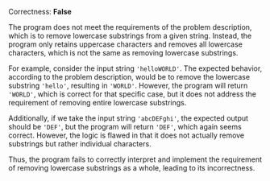 Correctness: **False**

The program does not meet the requirements of the problem description, which is to remove lowercase substrings from a given string. Instead, the program only retains uppercase characters and removes all lowercase characters, which is not the same as removing lowercase substrings.

For example, consider the input string `'helloWORLD'`. The expected behavior, according to the problem description, would be to remove the lowercase substring `'hello'`, resulting in `'WORLD'`. However, the program will return `'WORLD'`, which is correct for that specific case, but it does not address the requirement of removing entire lowercase substrings.

Additionally, if we take the input string `'abcDEFghi'`, the expected output should be `'DEF'`, but the program will return `'DEF'`, which again seems correct. However, the logic is flawed in that it does not actually remove substrings but rather individual characters.

Thus, the program fails to correctly interpret and implement the requirement of removing lowercase substrings as a whole, leading to its incorrectness.